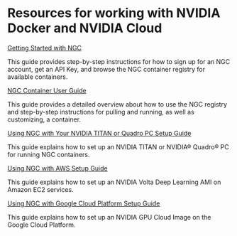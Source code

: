 # Resources for working with NVIDIA Docker and NVIDIA Cloud

[Getting Started with NGC](https://docs.nvidia.com/ngc/ngc-getting-started-guide/index.html?mkt_tok=eyJpIjoiTldabU1tSTVaakExT0RZNSIsInQiOiJwVTRlaDQ2KzhCMlNKZ3dEcmltTURYWjZLK3JHRW9KV1hXWjBGWGhNcE1LU0p5N1NEWXVQdnN2YVEyMFNWcjAwVHZjXC9YRDFPdUR3MEphRUVTY1pvMG02aWF4WXgxXC9MaW5SUm1Sb1Jsbjd1VDhNS1BtUmQ4S1JRWFJMZE9zUmdMIn0%3D)

This guide provides step-by-step instructions for how to sign up for an NGC account, get an API Key, and browse the NGC container registry for available containers.

[NGC Container User Guide](https://docs.nvidia.com/ngc/ngc-user-guide/index.html?mkt_tok=eyJpIjoiTldabU1tSTVaakExT0RZNSIsInQiOiJwVTRlaDQ2KzhCMlNKZ3dEcmltTURYWjZLK3JHRW9KV1hXWjBGWGhNcE1LU0p5N1NEWXVQdnN2YVEyMFNWcjAwVHZjXC9YRDFPdUR3MEphRUVTY1pvMG02aWF4WXgxXC9MaW5SUm1Sb1Jsbjd1VDhNS1BtUmQ4S1JRWFJMZE9zUmdMIn0%3D)

This guide provides a detailed overview about how to use the NGC registry and step-by-step instructions for pulling and running, as well as customizing, a container.

[Using NGC with Your NVIDIA TITAN or Quadro PC Setup Guide](https://docs.nvidia.com/ngc/ngc-titan-setup-guide/index.html?mkt_tok=eyJpIjoiTldabU1tSTVaakExT0RZNSIsInQiOiJwVTRlaDQ2KzhCMlNKZ3dEcmltTURYWjZLK3JHRW9KV1hXWjBGWGhNcE1LU0p5N1NEWXVQdnN2YVEyMFNWcjAwVHZjXC9YRDFPdUR3MEphRUVTY1pvMG02aWF4WXgxXC9MaW5SUm1Sb1Jsbjd1VDhNS1BtUmQ4S1JRWFJMZE9zUmdMIn0%3D)

This guide explains how to set up an NVIDIA TITAN or NVIDIA® Quadro® PC for running NGC containers.

[Using NGC with AWS Setup Guide](https://docs.nvidia.com/ngc/ngc-aws-setup-guide/index.html?mkt_tok=eyJpIjoiTldabU1tSTVaakExT0RZNSIsInQiOiJwVTRlaDQ2KzhCMlNKZ3dEcmltTURYWjZLK3JHRW9KV1hXWjBGWGhNcE1LU0p5N1NEWXVQdnN2YVEyMFNWcjAwVHZjXC9YRDFPdUR3MEphRUVTY1pvMG02aWF4WXgxXC9MaW5SUm1Sb1Jsbjd1VDhNS1BtUmQ4S1JRWFJMZE9zUmdMIn0%3D)

This guide explains how to set up an NVIDIA Volta Deep Learning AMI on Amazon EC2 services.

[Using NGC with Google Cloud Platform Setup Guide](https://docs.nvidia.com/ngc/ngc-gcp-setup-guide/index.html?mkt_tok=eyJpIjoiTldabU1tSTVaakExT0RZNSIsInQiOiJwVTRlaDQ2KzhCMlNKZ3dEcmltTURYWjZLK3JHRW9KV1hXWjBGWGhNcE1LU0p5N1NEWXVQdnN2YVEyMFNWcjAwVHZjXC9YRDFPdUR3MEphRUVTY1pvMG02aWF4WXgxXC9MaW5SUm1Sb1Jsbjd1VDhNS1BtUmQ4S1JRWFJMZE9zUmdMIn0%3D)

This guide explains how to set up an NVIDIA GPU Cloud Image on the Google Cloud Platform.

